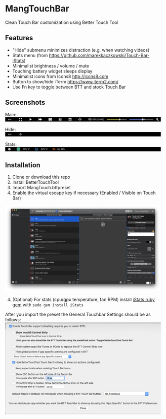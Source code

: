 # MangTouchBar

Clean Touch Bar customization using Better Touch Tool

## Features
- "Hide" submenu minimizes distraction (e.g. when watching videos)
- Stats menu (from https://github.com/marekkaczkowski/Touch-Bar-iStats)
- Minimalist brightness / volume / mute
- Touching battery widget sleeps display
- Minimalist icons from Icons8 http://icons8.com
- Button to show/hide iTerm https://www.iterm2.com/
- Use Fn key to toggle between BTT and stock Touch Bar


## Screenshots
Main:
<img src="Images/Main.png">

Hide:
<img src="Images/Hide.png">

Stats:
<img src="Images/Stats.png">


## Installation

1. Clone or download this repo
2. Install BetterTouchTool
2. Import MangTouch.bttpreset
3. Enable the virtual escape key if necessary (Enabled / Visible on Touch Bar)

<img src="Images/Esc.png">


4. (Optional) For stats (cpu/gpu temperature, fan RPM) install [iStats ruby gem](https://github.com/Chris911/iStats) with `sudo gem install iStats`

After you import the preset the General Touchbar Settings should be as follows:
<img src="Images/General%20Touch%20Bar%20Settings.png">
